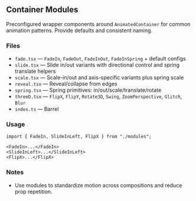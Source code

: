 ## Container Modules

Preconfigured wrapper components around `AnimatedContainer` for common animation patterns. Provide defaults and consistent naming.

### Files

- `fade.tsx` — `FadeIn`, `FadeOut`, `FadeInOut`, `FadeInSpring` + default configs
- `slide.tsx` — Slide in/out variants with directional control and spring translate helpers
- `scale.tsx` — Scale-in/out and axis-specific variants plus spring scale
- `reveal.tsx` — Reveal/collapse from edges
- `spring.tsx` — Spring primitives: in/out/scale/translate/rotate
- `threeD.tsx` — `FlipX`, `FlipY`, `Rotate3D`, `Swing`, `ZoomPerspective`, `Glitch`, `Blur`
- `index.ts` — Barrel

### Usage

```tsx
import { FadeIn, SlideInLeft, FlipX } from "./modules";

<FadeIn>...</FadeIn>
<SlideInLeft>...</SlideInLeft>
<FlipX>...</FlipX>
```

### Notes

- Use modules to standardize motion across compositions and reduce prop repetition.
